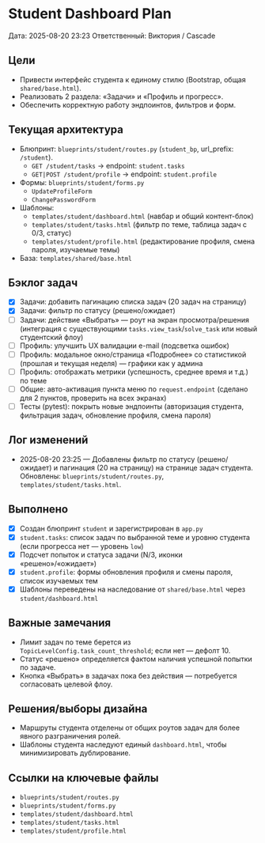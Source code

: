 # Student Dashboard Plan

Дата: 2025-08-20 23:23
Ответственный: Виктория / Cascade

## Цели
- Привести интерфейс студента к единому стилю (Bootstrap, общая `shared/base.html`).
- Реализовать 2 раздела: «Задачи» и «Профиль и прогресс».
- Обеспечить корректную работу эндпоинтов, фильтров и форм.

## Текущая архитектура
- Блюпринт: `blueprints/student/routes.py` (`student_bp`, url_prefix: `/student`).
  - `GET /student/tasks` → endpoint: `student.tasks`
  - `GET|POST /student/profile` → endpoint: `student.profile`
- Формы: `blueprints/student/forms.py`
  - `UpdateProfileForm`
  - `ChangePasswordForm`
- Шаблоны:
  - `templates/student/dashboard.html` (навбар и общий контент-блок)
  - `templates/student/tasks.html` (фильтр по теме, таблица задач с 0/3, статус)
  - `templates/student/profile.html` (редактирование профиля, смена пароля, изучаемые темы)
- База: `templates/shared/base.html`

## Бэклог задач
- [x] Задачи: добавить пагинацию списка задач (20 задач на страницу)
- [x] Задачи: фильтр по статусу (решено/ожидает)
- [ ] Задачи: действие «Выбрать» — роут на экран просмотра/решения (интеграция с существующими `tasks.view_task`/`solve_task` или новый студентский флоу)
- [ ] Профиль: улучшить UX валидации e-mail (подсветка ошибок)
- [ ] Профиль: модальное окно/страница «Подробнее» со статистикой (прошлая и текущая неделя) — графики как у админа
- [ ] Профиль: отображать метрики (успешность, среднее время и т.д.) по теме
- [ ] Общие: авто-активация пункта меню по `request.endpoint` (сделано для 2 пунктов, проверить на всех экранах)
- [ ] Тесты (pytest): покрыть новые эндпоинты (авторизация студента, фильтрация задач, обновление профиля, смена пароля)

## Лог изменений
- 2025-08-20 23:25 — Добавлены фильтр по статусу (решено/ожидает) и пагинация (20 на страницу) на странице задач студента. Обновлены: `blueprints/student/routes.py`, `templates/student/tasks.html`.

## Выполнено
- [x] Создан блюпринт `student` и зарегистрирован в `app.py`
- [x] `student.tasks`: список задач по выбранной теме и уровню студента (если прогресса нет — уровень `low`)
- [x] Подсчет попыток и статуса задачи (N/3, иконки «решено»/«ожидает»)
- [x] `student.profile`: формы обновления профиля и смены пароля, список изучаемых тем
- [x] Шаблоны переведены на наследование от `shared/base.html` через `student/dashboard.html`

## Важные замечания
- Лимит задач по теме берется из `TopicLevelConfig.task_count_threshold`; если нет — дефолт 10.
- Статус «решено» определяется фактом наличия успешной попытки по задаче.
- Кнопка «Выбрать» в задачах пока без действия — потребуется согласовать целевой флоу.

## Решения/выборы дизайна
- Маршруты студента отделены от общих роутов задач для более явного разграничения ролей.
- Шаблоны студента наследуют единый `dashboard.html`, чтобы минимизировать дублирование.

## Ссылки на ключевые файлы
- `blueprints/student/routes.py`
- `blueprints/student/forms.py`
- `templates/student/dashboard.html`
- `templates/student/tasks.html`
- `templates/student/profile.html`

